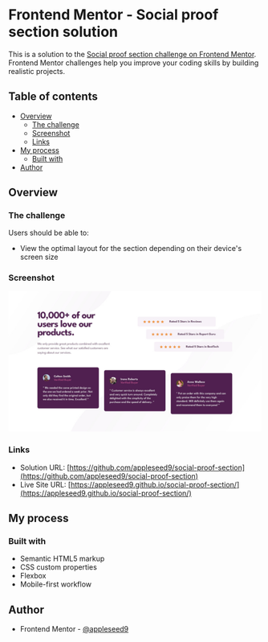 # Frontend Mentor - Social proof section solution

This is a solution to the [Social proof section challenge on Frontend Mentor](https://www.frontendmentor.io/challenges/social-proof-section-6e0qTv_bA). Frontend Mentor challenges help you improve your coding skills by building realistic projects. 

## Table of contents

- [Overview](#overview)
  - [The challenge](#the-challenge)
  - [Screenshot](#screenshot)
  - [Links](#links)
- [My process](#my-process)
  - [Built with](#built-with)
- [Author](#author)

## Overview

### The challenge

Users should be able to:

- View the optimal layout for the section depending on their device's screen size

### Screenshot

![](./screenshot.jpg)

### Links

- Solution URL: [https://github.com/appleseed9/social-proof-section](https://github.com/appleseed9/social-proof-section)
- Live Site URL: [https://appleseed9.github.io/social-proof-section/](https://appleseed9.github.io/social-proof-section/)

## My process

### Built with

- Semantic HTML5 markup
- CSS custom properties
- Flexbox
- Mobile-first workflow

## Author

- Frontend Mentor - [@appleseed9](https://www.frontendmentor.io/profile/appleseed9)